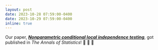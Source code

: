 ```yaml
---
layout: post
date: 2023-10-28 07:59:00-0400
date: 2023-10-29 07:59:00-0400
inline: true
---
```


Our paper, [__*Nonparametric conditional local independence testing*__](https://doi.org/10.1214/23-AOS2323), got published in *The Annals of Statistics*! :tada: :tada: :tada: